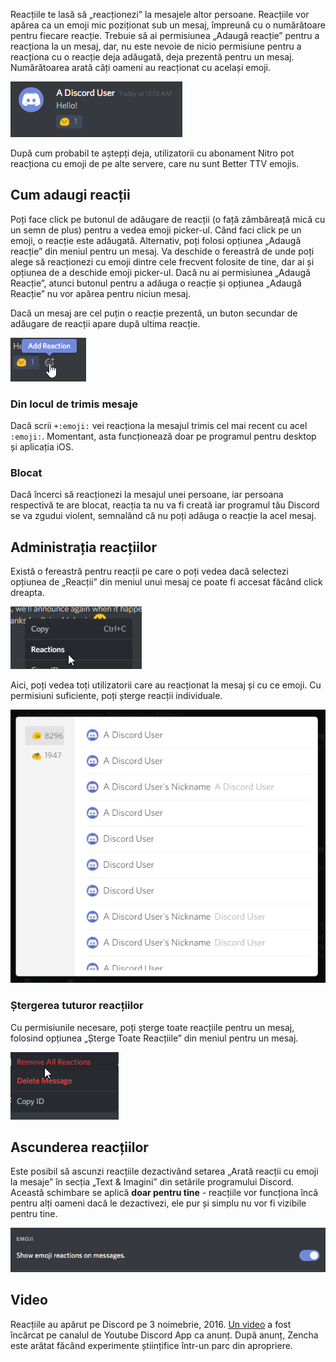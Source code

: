 <!-- TITLE: Reacții -->

Reacțiile te lasă să „reacționezi” la mesajele altor persoane. Reacțiile vor apărea ca un emoji mic poziționat sub un mesaj, împreună cu o numărătoare pentru fiecare reacție. Trebuie să ai permisiunea „Adaugă reacție” pentru a reacționa la un mesaj, dar, nu este nevoie de nicio permisiune pentru a reacționa cu o reacție deja adăugată, deja prezentă pentru un mesaj. Numărătoarea arată câți oameni au reacționat cu același emoji.

![Reaction](/uploads/singular-message-related/reaction.png "Reaction")

După cum probabil te aștepți deja, utilizatorii cu abonament Nitro pot reacționa cu emoji de pe alte servere, care nu sunt Better TTV emojis.

## Cum adaugi reacții

Poți face click pe butonul de adăugare de reacții (o față zâmbăreață mică cu un semn de plus) pentru a vedea emoji picker-ul. Când faci click pe un emoji, o reacție este adăugată. Alternativ, poți folosi opțiunea „Adaugă reacție” din meniul pentru un mesaj. Va deschide o fereastră de unde poți alege să reacționezi cu emoji dintre cele frecvent folosite de tine, dar ai și opțiunea de a deschide emoji picker-ul. Dacă nu ai permisiunea „Adaugă Reacție”, atunci butonul pentru a adăuga o reacție și opțiunea „Adaugă Reacție” nu vor apărea pentru niciun mesaj.

Dacă un mesaj are cel puțin o reacție prezentă, un buton secundar de adăugare de reacții apare după ultima reacție.

![Quick Add Reaction](/uploads/singular-message-related/quick-add-reaction.png "Quick Add Reaction")

### Din locul de trimis mesaje

Dacă scrii `+:emoji:` vei reacționa la mesajul trimis cel mai recent cu acel `:emoji:`. Momentant, asta funcționează doar pe programul pentru desktop și aplicația iOS.

### Blocat

Dacă încerci să reacționezi la mesajul unei persoane, iar persoana respectivă te are blocat, reacția ta nu va fi creată iar programul tău Discord se va zgudui violent, semnalând că nu poți adăuga o reacție la acel mesaj.

## Administrația reacțiilor

Există o fereastră pentru reacții pe care o poți vedea dacă selectezi opțiunea de „Reacții” din meniul unui mesaj ce poate fi accesat făcând click dreapta.

![Message Reaction Submenu](/uploads/singular-message-related/message-reaction-submenu.png "Message Reaction Submenu")

Aici, poți vedea toți utilizatorii care au reacționat la mesaj  și cu ce emoji. Cu permisiuni suficiente, poți șterge reacții individuale.

![Reaction Modal](/uploads/singular-message-related/reaction-modal.png "Reaction Modal")

### Ștergerea tuturor reacțiilor

Cu permisiunile necesare, poți șterge toate reacțiile pentru un mesaj, folosind opțiunea „Șterge Toate Reacțiile” din meniul pentru un mesaj.

![Remove All Reactions](/uploads/singular-message-related/remove-all-reactions.png "Remove All Reactions")

## Ascunderea reacțiilor

Este posibil să ascunzi reacțiile dezactivând setarea „Arată reacții cu emoji la mesaje” în secția „Text & Imagini” din setările programului Discord. Această schimbare se aplică **doar pentru tine** - reacțiile vor funcționa încă pentru alți oameni dacă le dezactivezi, ele pur și simplu nu vor fi vizibile pentru tine.

![Reaction Visibility](/uploads/settings/reaction-visibility.png "Reaction Visibility")

## Video

Reacțiile au apărut pe Discord pe 3 noimebrie, 2016. [Un video](https://www.youtube.com/watch?v=pWg1uwwtB9o) a fost încărcat pe canalul de Youtube Discord App ca anunț. După anunț, Zencha este arătat făcând experimente științifice într-un parc din apropriere.